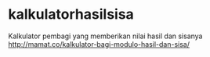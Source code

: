 # kalkulatorhasilsisa
Kalkulator pembagi yang memberikan nilai hasil dan sisanya
http://mamat.co/kalkulator-bagi-modulo-hasil-dan-sisa/

